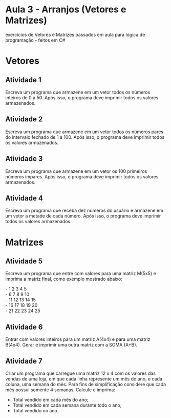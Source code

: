 # Aula 3 - Arranjos (Vetores e Matrizes)
exercícios de Vetores e Matrizes passados em aula para lógica de programação - feitos em C#

# Vetores
## Atividade 1
Escreva um programa que armazene em um vetor todos os números inteiros de 0 a 50. Após isso, o
programa deve imprimir todos os valores armazenados.

## Atividade 2
Escreva um programa que armazene em um vetor todos os números pares do intervalo fechado de 1 a 100. Após isso, o programa deve imprimir todos os valores armazenados.

## Atividade 3
Escreva um programa que armazene em um vetor os 100 primeiros números ímpares. Após isso, o
programa deve imprimir todos os valores armazenados.

## Atividade 4
Escreva um programa que receba dez números do usuário e armazene em um vetor a metade de cada
número. Após isso, o programa deve imprimir todos os valores armazenados.

# Matrizes

## Atividade 5
Escreva um programa que entre com valores para uma matriz M(5x5) e imprima a matriz final, como exemplo mostrado abaixo:
<p>
    - 1  2  3  4  5 <br>
    - 6  7  8  9  10 <br>
    - 11 12 13 14 15 <br>
    - 16 17 18 19 20 <br>
    - 21 22 23 24 25 <br>
</p>

## Atividade 6
Entrar com valores inteiros para um matriz A(4x4) e para uma matriz B(4x4). Gerar e imprimir uma outra matriz com a SOMA (A+B).

## Atividade 7
Criar um programa que carregue uma matriz 12 x 4 com os valores das vendas de uma loja, em que cada linha represente um mês do ano, e cada coluna, uma semana do mês.
Para fins de simplificação considere que cada mês possui somente 4 semanas. Calcule e imprima:
- Total vendido em cada mês do ano;
- Total vendido em cada semana durante todo o ano;
- Total vendido no ano.